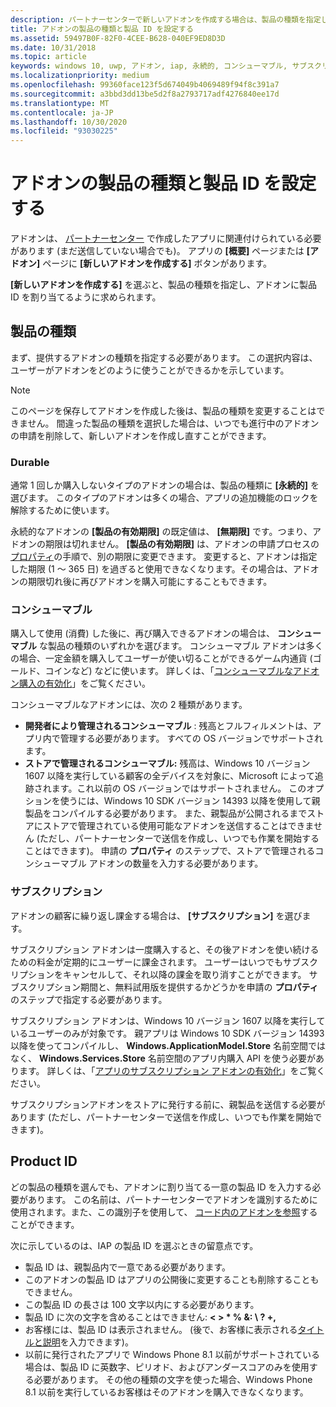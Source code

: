 ```yaml
---
description: パートナーセンターで新しいアドオンを作成する場合は、製品の種類を指定し、それに製品 ID を割り当てる必要があります。
title: アドオンの製品の種類と製品 ID を設定する
ms.assetid: 59497B0F-82F0-4CEE-B628-040EF9ED8D3D
ms.date: 10/31/2018
ms.topic: article
keywords: windows 10, uwp, アドオン, iap, 永続的, コンシューマブル, サブスクリプション, 製品の種類, 製品 id, アプリ内購入, アプリ内製品
ms.localizationpriority: medium
ms.openlocfilehash: 99360face123f5d674049b4069489f94f8c391a7
ms.sourcegitcommit: a3bbd3dd13be5d2f8a2793717adf4276840ee17d
ms.translationtype: MT
ms.contentlocale: ja-JP
ms.lasthandoff: 10/30/2020
ms.locfileid: "93030225"
---
```

# <a name="set-your-add-on-product-type-and-product-id"></a>アドオンの製品の種類と製品 ID を設定する

アドオンは、 [パートナーセンター](https://partner.microsoft.com/dashboard) で作成したアプリに関連付けられている必要があります (まだ送信していない場合でも)。 アプリの **[概要]** ページまたは **[アドオン]** ページに **[新しいアドオンを作成する]** ボタンがあります。

**[新しいアドオンを作成する]** を選ぶと、製品の種類を指定し、アドオンに製品 ID を割り当てるように求められます。

## <a name="product-type"></a>製品の種類

まず、提供するアドオンの種類を指定する必要があります。 この選択内容は、ユーザーがアドオンをどのように使うことができるかを示しています。

> [!NOTE]
> このページを保存してアドオンを作成した後は、製品の種類を変更することはできません。 間違った製品の種類を選択した場合は、いつでも進行中のアドオンの申請を削除して、新しいアドオンを作成し直すことができます。

<span id="durable" />

### <a name="durable"></a>Durable

通常 1 回しか購入しないタイプのアドオンの場合は、製品の種類に **[永続的]** を選びます。 このタイプのアドオンは多くの場合、アプリの追加機能のロックを解除するために使います。

永続的なアドオンの **[製品の有効期限]** の既定値は、 **[無期限]** です。つまり、アドオンの期限は切れません。 **[製品の有効期限]** は、アドオンの申請プロセスの [プロパティ](enter-add-on-properties.md)の手順で、別の期限に変更できます。 変更すると、アドオンは指定した期限 (1 ～ 365 日) を過ぎると使用できなくなります。その場合は、アドオンの期限切れ後に再びアドオンを購入可能にすることもできます。

### <a name="consumable"></a>コンシューマブル

購入して使用 (消費) した後に、再び購入できるアドオンの場合は、 **コンシューマブル** な製品の種類のいずれかを選びます。 コンシューマブル アドオンは多くの場合、一定金額を購入してユーザーが使い切ることができるゲーム内通貨 (ゴールド、コインなど) などに使います。 詳しくは、「[コンシューマブルなアドオン購入の有効化](../monetize/enable-consumable-add-on-purchases.md)」をご覧ください。

コンシューマブルなアドオンには、次の 2 種類があります。
- **開発者により管理されるコンシューマブル** : 残高とフルフィルメントは、アプリ内で管理する必要があります。 すべての OS バージョンでサポートされます。
- **ストアで管理されるコンシューマブル:** 残高は、Windows 10 バージョン 1607 以降を実行している顧客の全デバイスを対象に、Microsoft によって追跡されます。これ以前の OS バージョンではサポートされません。 このオプションを使うには、Windows 10 SDK バージョン 14393 以降を使用して親製品をコンパイルする必要があります。 また、親製品が公開されるまでストアにストアで管理されている使用可能なアドオンを送信することはできません (ただし、パートナーセンターで送信を作成し、いつでも作業を開始することはできます)。 申請の **プロパティ** のステップで、ストアで管理されるコンシューマブル アドオンの数量を入力する必要があります。

### <a name="subscription"></a>サブスクリプション

アドオンの顧客に繰り返し課金する場合は、 **[サブスクリプション]** を選びます。

サブスクリプション アドオンは一度購入すると、その後アドオンを使い続けるための料金が定期的にユーザーに課金されます。 ユーザーはいつでもサブスクリプションをキャンセルして、それ以降の課金を取り消すことができます。 サブスクリプション期間と、無料試用版を提供するかどうかを申請の **プロパティ** のステップで指定する必要があります。

サブスクリプション アドオンは、Windows 10 バージョン 1607 以降を実行しているユーザーのみが対象です。 親アプリは Windows 10 SDK バージョン 14393 以降を使ってコンパイルし、 **Windows.ApplicationModel.Store** 名前空間ではなく、 **Windows.Services.Store** 名前空間のアプリ内購入 API を使う必要があります。 詳しくは、「[アプリのサブスクリプション アドオンの有効化](../monetize/enable-subscription-add-ons-for-your-app.md)」をご覧ください。

サブスクリプションアドオンをストアに発行する前に、親製品を送信する必要があります (ただし、パートナーセンターで送信を作成し、いつでも作業を開始できます)。

## <a name="product-id"></a>Product ID

どの製品の種類を選んでも、アドオンに割り当てる一意の製品 ID を入力する必要があります。 この名前は、パートナーセンターでアドオンを識別するために使用されます。また、この識別子を使用して、 [コード内のアドオンを参照](../monetize/in-app-purchases-and-trials.md#how-to-use-product-ids-for-add-ons-in-your-code)することができます。

次に示しているのは、IAP の製品 ID を選ぶときの留意点です。

-   製品 ID は、親製品内で一意である必要があります。
-   このアドオンの製品 ID はアプリの公開後に変更することも削除することもできません。
-   この製品 ID の長さは 100 文字以内にする必要があります。
-   製品 ID に次の文字を含めることはできません: **&lt; &gt; \* % &: \\ ? +,**
-   お客様には、製品 ID は表示されません。 (後で、お客様に表示される[タイトルと説明](./create-app-store-listings.md)を入力できます)。
-   以前に発行されたアプリで Windows Phone 8.1 以前がサポートされている場合は、製品 ID に英数字、ピリオド、およびアンダースコアのみを使用する必要があります。 その他の種類の文字を使った場合、Windows Phone 8.1 以前を実行しているお客様はそのアドオンを購入できなくなります。

 
